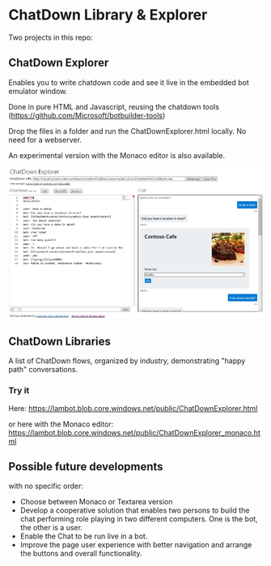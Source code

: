 # ChatDown Library & Explorer

Two projects in this repo:

## ChatDown Explorer

Enables you to write chatdown code and see it live in the embedded bot emulator window.

Done in pure HTML and Javascript, reusing the chatdown tools (https://github.com/Microsoft/botbuilder-tools)

Drop the files in a folder and run the ChatDownExplorer.html locally. No need for a webserver.

An experimental version with the Monaco editor is also available.

![Image](/ChatDown%20Explorer/screenshot.png "Screenshot")

## ChatDown Libraries

A list of ChatDown flows, organized by industry, demonstrating "happy path" conversations.

### Try it

Here: https://lambot.blob.core.windows.net/public/ChatDownExplorer.html

or here with the Monaco editor: https://lambot.blob.core.windows.net/public/ChatDownExplorer_monaco.html

## Possible future developments 

with no specific order:
- Choose between Monaco or Textarea version
- Develop a cooperative solution that enables two persons to build the chat performing role playing in two different computers. One is the bot, the other is a user.
- Enable the Chat to be run live in a bot.
- Improve the page user experience with better navigation and arrange the buttons and overall functionality.
